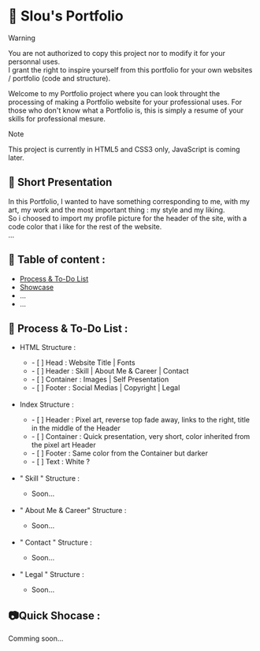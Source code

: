 # 📂 Slou's Portfolio

> [!WARNING]
> You are not authorized to copy this project nor to modify it for your personnal uses.\
> I grant the right to inspire yourself from this portfolio for your own websites / portfolio (code and structure).

Welcome to my Portfolio project where you can look throught the processing of making a Portfolio website for your professional uses. 
For those who don't know what a Portfolio is, this is simply a resume of your skills for professional mesure.

> [!NOTE]
> This project is currently in HTML5 and CSS3 only, JavaScript is coming later.

## 📓 Short Presentation
In this Portfolio, I wanted to have something corresponding to me, with my art, my work and the most important thing : my style and my liking.\
So i choosed to import my profile picture for the header of the site, with a code color that i like for the rest of the website.\
...

## 🔖 Table of content : 
<ul>
  <li><a href="https://github.com/slouowzee/Web-Portfolio#process--to-do-list-">Process & To-Do List</a></li>
  <li><a href="https://github.com/slouowzee/Web-Portfolio#quick-shocase-">Showcase</a></li>
  <li><a>...</a></li>
  <li><a>...</a></li>
</ul>

## 📑 Process & To-Do List :
<ul>
  <li>HTML Structure : </li>
  <ul>
    <li>- [ ] Head : Website Title | Fonts</li>
    <li>- [ ] Header : Skill | About Me & Career | Contact</li>
    <li>- [ ] Container : Images | Self Presentation</li>
    <li>- [ ] Footer : Social Medias | Copyright | Legal</li>
  </ul>

  <br>

  <li>Index Structure : </li>
  <ul>
    <li>- [ ] Header : Pixel art, reverse top fade away, links to the right, title in the middle of the Header</li>
    <li>- [ ] Container : Quick presentation, very short, color inherited from the pixel art Header</li>
    <li>- [ ] Footer : Same color from the Container but darker</li>
    <li>- [ ] Text : White ?</li>
  </ul>
  
  <br>
  
  <li>" Skill " Structure : </li>
  <ul>
    <li>Soon...</li>
  </ul>
  
  <br>
  
  <li>" About Me & Career" Structure : </li>
  <ul>
    <li>Soon...</li>
  </ul>
  
  <br>
  
  <li>" Contact " Structure : </li>
  <ul>
    <li>Soon...</li>
  </ul>
  
  <br>
  
  <li>" Legal " Structure : </li>
  <ul>
    <li>Soon...</li>
  </ul>
</ul>

## 📷Quick Shocase : 
Comming soon...
